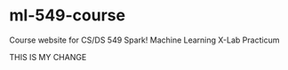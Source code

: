 # ml-549-course
Course website for CS/DS 549 Spark! Machine Learning X-Lab Practicum

THIS IS MY CHANGE

